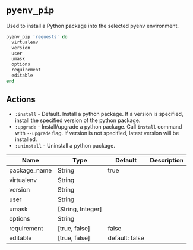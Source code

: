 # `pyenv_pip`

Used to install a Python package into the selected pyenv environment.

```ruby
pyenv_pip 'requests' do
  virtualenv
  version
  user
  umask
  options
  requirement
  editable
end
```

## Actions

- `:install` - Default. Install a python package. If a version is specified, install the specified version of the python package.
- `:upgrade` - Install/upgrade a python package. Call `install` command with `--upgrade` flag. If version is not specified, latest version will be installed.
- `:uninstall` - Uninstall a python package.

| Name         | Type              | Default        | Description |
| ------------ | ----------------- | -------------- | ----------- |
| package_name | String            | true           |             |
| virtualenv   | String            |                |             |
| version      | String            |                |             |
| user         | String            |                |             |
| umask        | [String, Integer] |                |             |
| options      | String            |                |             |
| requirement  | [true, false]     | false          |             |
| editable     | [true, false]     | default: false |             |
